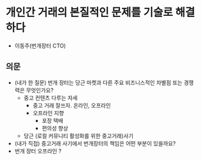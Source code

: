 # 개인간 거래의 본질적인 문제를 기술로 해결하다
 - 이동주(번개장터 CTO)

## 의문
 - (내가 한 질문) 번개 장터는 당근 마켓과 다른 주요 비즈니스적인 차별점 또는 경쟁력은 무엇인가요?
   - 중고 컨텐츠 다루는 자세
     - 중고 거래 잘쓰자. 온라인, 오프라인
     - 오프라인 지향
       - 포장 택배
       - 편의성 향상
   - 당근 (로컬 커뮤니티 활성화를 위한 중고거래)사기
 - (내가 직접) 중고거래 사기에서 번개장터의 책임은 어떤 부분이 있을까요?
 - 번개 장터 오프라인 ?